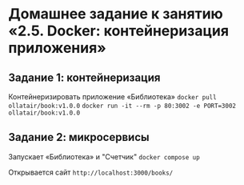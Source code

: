 # Домашнее задание к занятию «2.5. Docker: контейнеризация приложения»

## Задание 1: контейнеризация

Контейнеризировать приложение «Библиотека» 
`docker pull ollatair/book:v1.0.0`
`docker run -it --rm -p 80:3002 -e PORT=3002 ollatair/book:v1.0.0`

## Задание 2: микросервисы

Запускает «Библиотека» и "Счетчик" `docker compose up`

Открывается сайт `http://localhost:3000/books/`
 
